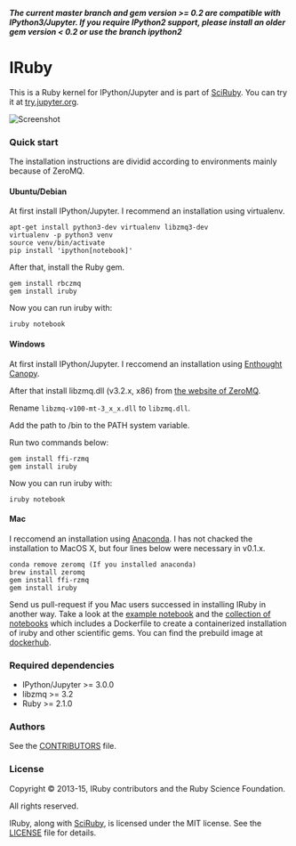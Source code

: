 ***The current master branch and gem version >= 0.2 are compatible with IPython3/Jupyter. If you require IPython2 support, please install an older gem version < 0.2 or use the branch ipython2***

# IRuby

This is a Ruby kernel for IPython/Jupyter and is part of [SciRuby](http://sciruby.com/). You can try it at [try.jupyter.org](http://try.jupyter.org/).

![Screenshot](https://cloud.githubusercontent.com/assets/50754/7956845/3fa46df8-09e3-11e5-8641-f5b8669061b5.png)

### Quick start
The installation instructions are dividid according to environments mainly because of ZeroMQ.

#### Ubuntu/Debian
At first install IPython/Jupyter. I recommend an installation using virtualenv.

    apt-get install python3-dev virtualenv libzmq3-dev
    virtualenv -p python3 venv
    source venv/bin/activate
    pip install 'ipython[notebook]'

After that, install the Ruby gem.

    gem install rbczmq
    gem install iruby

Now you can run iruby with:

    iruby notebook

#### Windows
At first install IPython/Jupyter. I reccomend an installation using [Enthought Canopy](https://www.enthought.com/).

After that install libzmq.dll (v3.2.x, x86) from [the website of ZeroMQ](http://zeromq.org/area:download).

Rename `libzmq-v100-mt-3_x_x.dll` to `libzmq.dll`.

Add the path to /bin to the PATH system variable.

Run two commands below:

    gem install ffi-rzmq
    gem install iruby

Now you can run iruby with:

    iruby notebook

#### Mac
I reccomend an installation using [Anaconda](https://store.continuum.io/cshop/anaconda/).
I has not chacked the installation to MacOS X, but four lines below were necessary in v0.1.x.

    conda remove zeromq (If you installed anaconda)
    brew install zeromq
    gem install ffi-rzmq
    gem install iruby

Send us pull-request if you Mac users successed in installing IRuby in another way.
Take a look at the [example notebook](http://nbviewer.ipython.org/urls/raw.github.com/SciRuby/sciruby-notebooks/master/getting_started.ipynb)
and the [collection of notebooks](https://github.com/SciRuby/sciruby-notebooks/) which includes a Dockerfile to create a containerized installation of iruby
and other scientific gems. You can find the prebuild image at [dockerhub](https://registry.hub.docker.com/u/minad/sciruby-notebooks/).


### Required dependencies

* IPython/Jupyter >= 3.0.0
* libzmq >= 3.2
* Ruby >= 2.1.0

### Authors

See the [CONTRIBUTORS](CONTRIBUTORS) file.

### License

Copyright © 2013-15, IRuby contributors and the Ruby Science Foundation.

All rights reserved.

IRuby, along with [SciRuby](http://sciruby.com/), is licensed under the MIT license. See the [LICENSE](LICENSE) file for details.
